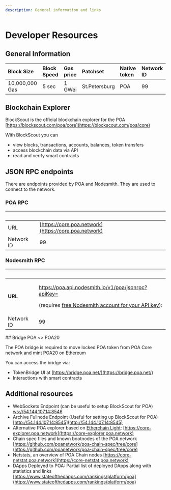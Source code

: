 ```yaml
---
description: General information and links
---
```


# Developer Resources

## General Information <a id="general-information"></a>

| Block Size | Block Speed | Gas price | Patchset | Native token | Network ID |
| :--- | :--- | :--- | :--- | :--- | :--- |
| 10,000,000 Gas | 5 sec | 1 GWei | St.Petersburg | POA | 99 |

## Blockchain Explorer <a id="blockchain-explorer"></a>

BlockScout is the official blockchain explorer for the POA [https://blockscout.com/poa/core](https://blockscout.com/poa/core)

With BlockScout you can

* view blocks, transactions, accounts, balances, token transfers
* access blockchain data via API
* read and verify smart contracts

## JSON RPC endpoints <a id="json-rpc-endpoints"></a>

There are endpoints provided by POA and Nodesmith. They are used to connect to the network.

### POA RPC <a id="poa-rpc"></a>

| ​ | ​ |
| :--- | :--- |
| URL | ​[https://core.poa.network](https://core.poa.network) |
| Network ID | 99 |

### **Nodesmith RPC** <a id="nodesmith-rpc"></a>

<table>
  <thead>
    <tr>
      <th style="text-align:left">&#x200B;</th>
      <th style="text-align:left">&#x200B;</th>
    </tr>
  </thead>
  <tbody>
    <tr>
      <td style="text-align:left"><b>URL</b>
      </td>
      <td style="text-align:left">
        <p>&#x200B;<a href="https://poa.api.nodesmith.io/v1/dai/jsonrpc?apiKey=YOUR_API_KEY">https://poa.api.nodesmith.io/v1/poa/jsonrpc?apiKey=</a>&#x200B;</p>
        <p>(requires <a href="https://nodesmith.io/docs/#/overview/httpsQuickstart">free Nodesmith account for your API key</a>):</p>
      </td>
    </tr>
    <tr>
      <td style="text-align:left">Network ID</td>
      <td style="text-align:left">99</td>
    </tr>
  </tbody>
</table>## Bridge POA &lt;&gt; POA20 <a id="bridge-dai-less-than-greater-than-xdai"></a>

The POA bridge is required to move locked POA token from POA Core network and mint POA20 on Ethereum 

You can access the bridge via:

* TokenBridge UI at [https://bridge.poa.net/](https://bridge.poa.net/)
* Interactions with smart contracts 

## **Additional resources** <a id="additional-resources"></a>

* WebSockets Endpoint \(can be useful to setup BlockScout for POA\) [ws://54.144.107.14:8546](ws://54.144.107.14:8546)
* Archive Fullnode Endpoint \(Useful for setting up BlockScout for POA\) [http://54.144.107.14:8545](http://54.144.107.14:8545)
* Alternative POA explorer based on [Etherchain Light](https://github.com/gobitfly/etherchain-light): [https://core-explorer.poa.network](https://core-explorer.poa.network)
* Chain spec files and known bootnodes of the POA network [https://github.com/poanetwork/poa-chain-spec/tree/core](https://github.com/poanetwork/poa-chain-spec/tree/core)
* Netstats, an overview of POA Chain nodes [https://core-netstat.poa.network](https://core-netstat.poa.network)
* DApps Deployed to POA: Partial list of deployed DApps along with statistics and links [https://www.stateofthedapps.com/rankings/platform/poa](https://www.stateofthedapps.com/rankings/platform/poa)

